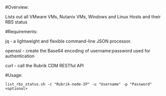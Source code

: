 #Overview:

Lists out all VMware VMs, Nutanix VMs, Windows and Linux Hosts and their RBS status

#Requirements: 

jq - a lightweight and flexible command-line JSON processor.

openssl - create the Base64 encoding of username:password used for authentication

curl - call the Rubrik CDM RESTful API

#Usage: 

`list_rbs_status.sh -c "Rubrik-node-IP" -u "Username" -p "Password" <optional>`
